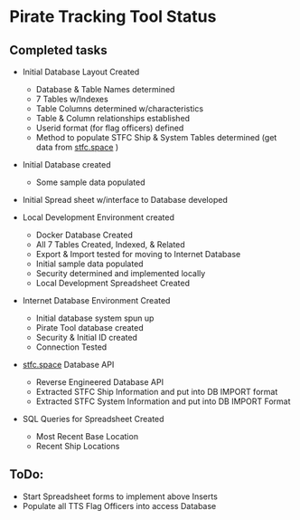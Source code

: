 # Pirate Tracking Tool Status

## Completed tasks

- Initial Database Layout Created
  - Database & Table Names determined
  - 7 Tables w/Indexes
  - Table Columns determined w/characteristics
  - Table & Column relationships established
  - Userid format (for flag officers) defined
  - Method to populate STFC Ship & System Tables determined
    (get data from [stfc.space](https://stfc.space) )

- Initial Database created
  - Some sample data populated

- Initial Spread sheet w/interface to Database developed

- Local Development Environment created
  - Docker Database Created
  - All 7 Tables Created, Indexed, & Related
  - Export & Import tested for moving to Internet Database
  - Initial sample data populated
  - Security determined and implemented locally
  - Local Development Spreadsheet Created

- Internet Database Environment Created
  - Initial database system spun up
  - Pirate Tool database created
  - Security & Initial ID created
  - Connection Tested

- [stfc.space](https://stfc.space) Database API
  - Reverse Engineered Database API
  - Extracted STFC Ship Information and put into DB IMPORT format
  - Extracted STFC System Information and put into DB IMPORT Format

- SQL Queries for Spreadsheet Created
  - Most Recent Base Location
  - Recent Ship Locations

## ToDo:

- Start Spreadsheet forms to implement above Inserts
- Populate all TTS Flag Officers into access Database
